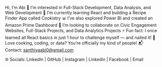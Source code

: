 Hi, I’m Abi
👀 I’m interested in Full-Stack Development, Data Analysis, and Web Development
🌱 I’m currently learning React and building a Recipe Finder App called Cookistry
📊 I’ve also explored Power BI and created an Amazon Prime Dashboard
💞️ I’m looking to collaborate on Civic Engagement Websites, Full-Stack Projects, and Data Analytics Projects
⚡ Fun fact: I once learned all React basics in just 1 hour to challenge myself — and nailed it!
🍳 Love cooking, coding, or data? You’re officially my kind of people!
📬Contact: santhiyaabi0@gmail.com


🌐 Socials:
LinkedIn | GitHub | Instagram | Linkedin | Facebook | Email
  

